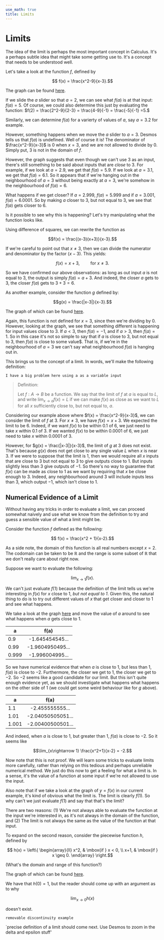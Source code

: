 ```yaml
---
use_math: true
title: Limits
---
```


# Limits

The idea of the limit is perhaps the most important concept in Calculus. It's a perhaps subtle idea that might take some getting use to. It's a concept that needs to be understood well.

Let's take a look at the function $f$, defined by

$$ f(x) = \frac{x^2-9}{x-3}.$$

The graph can be found [here](https://www.desmos.com/calculator/cjhohrcelo).

If we slide the $a$ slider so that $a=2$, we can see what $f(a)$ is at that input: $f(a) = 5$. Of course, we could also determine this just by evaluating the function: $f(2) = \frac{2^2-9}{2-3} = \frac{4-9}{-1} = \frac{-5}{-1} =5.$

Similarly, we can determine $f(a)$ for a varierty of values of $a$, say $a=3.2$ for example.

However, something happens when we move the $a$ slider to $a=3$. Desmos tells us that $f(a)$ is undefined. Well of course it is! The denominator of $\frac{x^2-9}{x-3}$ is $0$ when $x=3$, and we are not allowed to divide by $0$. Simply put, $3$ is not in the domain of $f$.

However, the graph suggests that even though we can't use $3$ as an input, there's still something to be said about inputs that are *close* to $3$. For example, if we look at $a=2.9$, we get that $f(a)=5.9$. If we look at $a=3.1$, we get that $f(a) = 6.1$. So it appears that if we're hanging out in the neighbourhood of $a=3$ without being exactly at $a=3$, we're somehow in the neighbourhood of $f(a)=6$.

What happens if we get closer? If $a=2.999$, $f(a) = 5.999$ and if $a=3.001$, $f(a)=6.0001$. So by making $a$ closer to $3$, but not equal to $3$, we see that $f(a)$ gets closer to $6$.

Is it possible to see why this is happening? Let's try manipulating what the function looks like.

Using difference of squares, we can rewrite the function as

$$f(x) = \frac{(x-3)(x+3)}{x-3}.$$

If we're careful to point out that $x\neq 3$, then we can divide the numerator and denominator by the factor $(x-3)$. This yields:

$$f(x) = x+3, \hspace{1cm} \mbox{for } x \neq 3.$$

So we have confirmed our above observations: as long as out input $a$ is not equal to $3$, the output is simply $f(a) = a+3$. And indeed, the closer $a$ gets to $3$, the closer $f(a)$ gets to $3+3=6$.

As another example, consider the function $g$ defined by:

$$g(x) = \frac{|x-3|}{x-3}.$$

The graph of which can be found [here](https://www.desmos.com/calculator/n39so7nnvd).

Again, this function is not defined for $x=3$, since then we're dividing by $0$. However, looking at the graph, we see that something different is happening for input values close to $3$. If $a<3$, then $f(a) = -1$, and if $a>3$, then $f(a) = 1$. So in this case it's not so simple to say that if $a$ is close to $3$, but not equal to $3$, then $f(a)$ is close to some value$. That is, if we're in the neighbourhood of $a=3$ we can't say what neighbourhood $f(a)$ is hanging out in.

This brings us to the concept of a limit. In words, we'll make the following definition:

`I have a big problem here using a as a variable input`

>Definition:
>
>Let $f:A \rightarrow B$ be a function. We say that the limit of $f$ at $a$ is equal to $L$, and write $\lim_{x \rightarrow a} f(x) =L$ if we can make $f(x)$ as close as we want to $L$ for all $x$ sufficiently close to, but not equal to, $a$.

Considering our example above where $f(x) = \frac{x^2-9}{x-3}$, we can consider the limit of $f$ at $3$. For $x\neq 3$, we have $f(x) = x+3$. We expected the limit to be $6$. Indeed, if we want $f(x)$ to be within $0.1$ of $6$, we just need to take $x$ within $0.1$ of $3$. If we wanted $f(x)$ to be within $0.0001$ of $6$, we just need to take $x$ within $0.0001$ of $3$. 

However, for $g(x) = \frac{|x-3|}{x-3}$, the limit of $g$ at $3$ does not exist. That's because $g(x)$ does not get close to any single value $L$ when $x$ is near $3$. If we were to suppose that the limit is $1$, then we would require all $x$ inputs that are close to $3$ but not equal to $3$ to give outputs close to $1$. But inputs slightly less than $3$ give outputs of $-1$. So there's no way to guarantee that $f(x)$ can be made as close to $1$ as we want by requiring that $x$ be close enough to $3$. Indeed, any neighbourhood around $3$ will include inputs less than $3$, which output $-1$, which isn't close to $1$.

## Numerical Evidence of a Limit

Without having any tricks in order to evaluate a limit, we can proceed somewhat naively and use what we know from the definition to try and guess a sensible value of what a limit might be. 

Consider the function $f$ defined as the following:

$$ f(x) = \frac{x^2 + 1}{x-2}.$$

As a side note, the domain of this function is all real numbers except $x=2$. The codomain can be taken to be $\mathbb{R}$ and the range is some subset of $\mathbb{R}$ that we don't really care about right now.

Suppose we want to evaluate the following:

$$\lim_{x\rightarrow 1} f(x).$$

We can't just evaluate $f(1)$ because the definition of the limit tells us we're interesting in $f(x)$ for $x$ close to $1$, *but not equal to $1$*. Given this, the natural thing to do is to try out different values of $x$ that get closer and closer to $1$ and see what happens.

We take a look at the graph [here](https://www.desmos.com/calculator/pywkn1cgxa) and move the value of $a$ around to see what happens when $a$ gets close to $1$. 

|   a           |  f(a)             | 
| ------------- |:-----------------:| 
| 0.9           | -1.645454545...   |
| 0.99          | -1.9604950495...  |
| 0.999         | -1.996004995...   |


So we have numerical evidence that when $a$ is close to $1$, but less than $1$, $f(a)$ is close to $-2$. Furthermore, the closer we get to $1$, the closer we get to $-2$. So $-2$ seems like a good candidate for our limit. But this isn't quite enough evidence yet, as we should investigate what happens what happens on the other side of $1$ (we could get some weird behaviour like for $g$ above).

|   a           |  f(a)             | 
| ------------- |:-----------------:| 
| 1.1           | -2.455555555...   |
| 1.01          | -2.04050505051... |
| 1.001         | -2.00400500501... |

And indeed, when $a$ is close to $1$, but greater than $1$, $f(a)$ is close to $-2$. So it seems like 

$$\lim_{x\rightarrow 1} \frac{x^2+1}{x-2} = -2.$$

Now note that this is not proof. We will learn some tricks to evaluate limits more carefully, rather than relying on this tedious and perhaps unreliable numerical method. We just do this now to get a feeling for what a limit is. In a sense, it's the value of a function at some input if we're not allowed to use the input.

Also note that if we take a look at the graph of $y=f(x)$ in our current example, it's kind of obvious what the limit is. The limit is clearly $f(1)$. So why can't we just evaluate $f(1)$ and say that that's the limit?

There are two reasons: (1) We're not always able to evaluate the function at the input we're interested in, as it's not always in the domain of the function, and (2) The limit is not always the same as the value of the function at that input.

To expand on the second reason, consider the piecewise function $h$, defined by

$$ h(x) = \left\{ \begin{array}{ll} x^2, & \mbox{if } x < 0, \\ x+1, & \mbox{if } x \geq 0. \end{array} \right.$$

(What's the domain and range of this function?)

The graph of which can be found [here](https://www.desmos.com/calculator/y30jupkiaj).

We have that $h(0) = 1$, but the reader should come up with an argument as to why 

$$\lim_{x\rightarrow 0} h(x)$$

doesn't exist.

`removable discontinuity example`

`precise definition of a limit should come next. Use Desmos to zoom in the delta and epsilon stuff'

